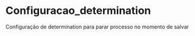 # Configuracao_determination
Configuração de determination para parar processo no momento de salvar
